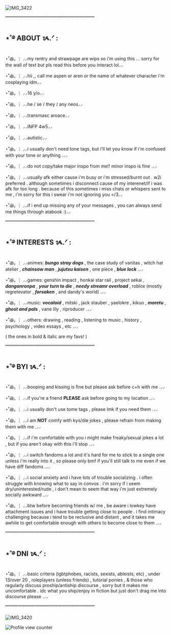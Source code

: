 ![IMG_3422](https://github.com/user-attachments/assets/8875b83f-2210-450b-afc6-163584244f47)

﹌﹌﹌﹌﹌﹌﹌﹌﹌﹌﹌﹌﹌﹌﹌﹌﹌﹌﹌﹌

## ⋆˚࿔ ABOUT ᝰ.ᐟ :
⋆˚꩜｡ ⋮ ⸝⸝my rentry and strawpage are wips so i'm using this ... sorry for the wall of text but pls read this before you interact lol⸝⸝

⋆˚꩜｡ ⋮ ⸝⸝hii ,, call me aspen or aren or the name of whatever character i'm cosplaying idm⸝⸝

⋆˚꩜｡ ⋮ ⸝⸝16 y/o⸝⸝

⋆˚꩜｡ ⋮ ⸝⸝he / xe / they / any neos⸝⸝

⋆˚꩜｡ ⋮ ⸝⸝transmasc aroace⸝⸝

⋆˚꩜｡ ⋮ ⸝⸝INFP 4w5⸝⸝

⋆˚꩜｡ ⋮ ⸝⸝autistic⸝⸝

 ⋆˚꩜｡ ⋮ ⸝⸝i usually don't need tone tags, but i'll let you know if i'm confused with your tone or anything .⸝⸝

⋆˚꩜｡ ⋮ ⸝⸝do not copy/take major inspo from me!! minor inspo is fine .⸝⸝ 

⋆˚꩜｡ ⋮ ⸝⸝usually afk either cause i'm busy or i'm stressed/burnt out . w2i preferred . although sometimes i disconnect cause of my interenet/if i was afk for too long . because of this sometimes i miss chats or whispers sent to me , i'm sorry for this i swear i'm not ignoring you </3⸝⸝

⋆˚꩜｡ ⋮ ⸝⸝if i end up missing any of your messages , you can always send me things through atabook :)⸝⸝ 

﹌﹌﹌﹌﹌﹌﹌﹌﹌﹌﹌﹌﹌﹌﹌﹌﹌﹌﹌﹌

## ⋆˚࿔ INTERESTS ᝰ.ᐟ :

⋆˚꩜｡ ⋮ ⸝⸝animes: ***bungo stray dogs*** , the case study of vanitas , witch hat atelier , ***chainsaw man*** , ***jujutsu kaisen*** , one piece , ***blue lock*** .⸝⸝

⋆˚꩜｡ ⋮ ⸝⸝games: genshin impact , honkai star rail , project sekai , ***danganronpa*** , ***your turn to die*** , ***needy streamr overload*** , roblox (mostly regretevator , ***forsaken*** , and dandy's world) .⸝⸝

⋆˚꩜｡ ⋮ ⸝⸝music: ***vocaloid*** , mitski , jack stauber , yaelokre , kikuo , ***maretu*** , ***ghost and pals*** , vane lily , riproducer .⸝⸝

⋆˚꩜｡ ⋮ ⸝⸝others: drawing , reading , listening to music , history , psychology , video essays , etc .⸝⸝

( the ones in bold & italic are my favs! )

﹌﹌﹌﹌﹌﹌﹌﹌﹌﹌﹌﹌﹌﹌﹌﹌﹌﹌﹌﹌

## ⋆˚࿔ BYI ᝰ.ᐟ : 
⋆˚꩜｡ ⋮ ⸝⸝booping and kissing is fine but please ask before c+h with me .⸝⸝

⋆˚꩜｡ ⋮ ⸝⸝if you're a friend **PLEASE** ask before going to my location .⸝⸝

⋆˚꩜｡ ⋮ ⸝⸝i usually don't use tome tags , please lmk if you need them .⸝⸝ 

⋆˚꩜｡ ⋮ ⸝⸝i am **NOT** comfy with kys/die jokes , please refrain from making them with me .⸝⸝

⋆˚꩜｡ ⋮ ⸝⸝if i'm comfortable with you i might make freaky/sexual jokes a lot , but if you aren't okay with this i'll stop .⸝⸝ 

⋆˚꩜｡ ⋮ ⸝⸝i switch fandoms a lot and it's hard for me to stick to a single one unless i'm really into it , so please only bmf if you'll still talk to me even if we have diff fandoms .⸝⸝

⋆˚꩜｡ ⋮ ⸝⸝i social anxiety and i have lots of trouble socializing . i often struggle with knowing what to say in convos . i'm sorry if i seem dry/uninterested/rude , i don't mean to seem that way i'm just extremely socially awkward .⸝⸝

⋆˚꩜｡ ⋮ ⸝⸝btw before becoming friends w/ me , be aware i lowkey have attachment issues and i have trouble getting close to people . i find intimacy challenging because i tend to be reclusive and distant , and it takes me awhile to get comfortable enough with others to become close to them .⸝⸝

﹌﹌﹌﹌﹌﹌﹌﹌﹌﹌﹌﹌﹌﹌﹌﹌﹌﹌﹌﹌

## ⋆˚࿔ DNI ᝰ.ᐟ :
⋆˚꩜｡ ⋮ ⸝⸝basic criteria (lgbtphobes, racists, sexists, ableists, etc) , under 13/over 20 , roleplayers (unless friends) , tutorial ponies , & those who regularly discuss proship/antiship discourse , sorry but it makes me uncomfortable . idc what you ship/enjoy in fiction but just don't drag me into discourse please .⸝⸝

﹌﹌﹌﹌﹌﹌﹌﹌﹌﹌﹌﹌﹌﹌﹌﹌﹌﹌﹌﹌

![IMG_3420](https://github.com/user-attachments/assets/ac5bda7c-4e95-4e8f-b229-a8e0b3b9122f)

![Profile view counter](https://komarev.com/ghpvc/?username=paparazzimurderparty)

